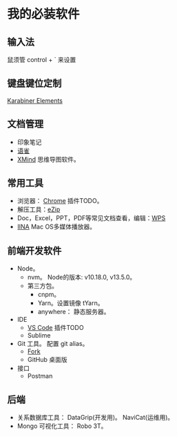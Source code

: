 # 我的必装软件
## 输入法
鼠须管 
control + ` 来设置

## 键盘键位定制
[Karabiner Elements](https://karabiner-elements.pqrs.org/)

## 文档管理
* 印象笔记
* [语雀](https://www.yuque.com/install/desktop)
* [XMind](https://www.xmind.cn/xmind2020/) 思维导图软件。

## 常用工具
* 浏览器： [Chrome](google.cn/chrome/index.html) 插件TODO。
* 解压工具：[eZip](https://ezip.awehunt.com/?locale=zh-CN)
* Doc，Excel，PPT，PDF等常见文档查看，编辑：[WPS](https://www.wps.com/mac/)
* [IINA](https://iina.io/) Mac OS多媒体播放器。

## 前端开发软件
* Node。 
  * nvm。 Node的版本: v10.18.0,  v13.5.0。
  * 第三方包。
    * cnpm。
    * Yarn。设置镜像 tYarn。
    * anywhere： 静态服务器。
* IDE
  * [VS Code](https://code.visualstudio.com/) 插件TODO
  * Sublime
* Git 工具。 配置 git alias。
  * [Fork](https://git-fork.com/)
  * GitHub 桌面版
* 接口
  * Postman

## 后端
* 关系数据库工具： DataGrip(开发用)。 NaviCat(运维用)。
* Mongo 可视化工具： Robo 3T。
